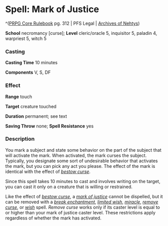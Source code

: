 # Spell: Mark of Justice

^([PRPG Core Rulebook][ss-mark-of-justice] pg. 312 | PFS Legal | [Archives of Nehtys][sn-mark-of-justice])

**School** necromancy [curse]; **Level** cleric/oracle 5, inquisitor 5, paladin 4, warpriest 5, witch 5

### Casting

**Casting Time** 10 minutes  

**Components** V, S, DF

### Effect

**Range** touch  

**Target** creature touched  

**Duration** permanent; see text  

**Saving Throw** none; **Spell Resistance** yes

### Description

You mark a subject and state some behavior on the part of the subject that will activate the mark. When activated, the mark curses the subject. Typically, you designate some sort of undesirable behavior that activates the mark, but you can pick any act you please. The effect of the mark is identical with the effect of _[bestow curse]_.  

Since this spell takes 10 minutes to cast and involves writing on the target, you can cast it only on a creature that is willing or restrained.  

Like the effect of _[bestow curse]_, a _[mark of justice]_ cannot be dispelled, but it can be removed with a _[break enchantment]_, _[limited wish]_, _[miracle]_, _[remove curse]_, or _[wish]_ spell. _Remove curse_ works only if its caster level is equal to or higher than your mark of justice caster level. These restrictions apply regardless of whether the mark has activated.

[ss-mark-of-justice]: http://paizo.com/pathfinderRPG/v57
[sn-mark-of-justice]: http://www.archivesofnethys.com/SpellDisplay.aspx?ItemName=Mark%20of%20Justice
[mark of justice]: http://www.archivesofnethys.com/SpellDisplay.aspx?ItemName=mark%20of%20justice
[wish]: http://www.archivesofnethys.com/SpellDisplay.aspx?ItemName=wish
[miracle]: http://www.archivesofnethys.com/SpellDisplay.aspx?ItemName=miracle
[remove curse]: http://www.archivesofnethys.com/SpellDisplay.aspx?ItemName=remove%20curse
[limited wish]: http://www.archivesofnethys.com/SpellDisplay.aspx?ItemName=limited%20wish
[break enchantment]: http://www.archivesofnethys.com/SpellDisplay.aspx?ItemName=break%20enchantment
[bestow curse]: http://www.archivesofnethys.com/SpellDisplay.aspx?ItemName=bestow%20curse
